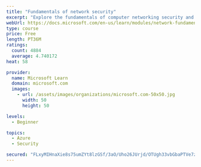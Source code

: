 ```yaml
---
title: "Fundamentals of network security"
excerpt: "Explore the fundamentals of computer networking security and monitoring."
webUrl: https://docs.microsoft.com/en-us/learn/modules/network-fundamentals-2/
type: course
price: Free
length: PT36M
ratings:
  count: 4884
  average: 4.740172
heat: 58

provider:
  name: Microsoft Learn
  domain: microsoft.com
  images:
    - url: /assets/images/organizations/microsoft.com-50x50.jpg
      width: 50
      height: 50

levels:
  - Beginner

topics:
  - Azure
  - Security

secured: "FLxyMIHnaXie8s75umZYt8lzGSf/3aO/Uho26JUrjd/OTUgh33vbGbaPTVe7zILsgZUwEKK5rebbJ62Dxu0hv1Gq18DNFKycvPuXDnOXB/ZKE1uJZpLdDveQb21C7x7PfvUyTDbpW4S9CAE6lLdyhdWj53jRAqgjdGaEM92ogessg2eOyhhRxPvRE7zd43wX384O8pfUoJKJX0P5+SarjEIqlkV1P+51xq9qZUusWQNWmLCEau8V8qh/VQoFD7tpN32OAD59d8ALi+3r7es109Fwy9N735HTa45N7Xz4Y++LLe2S6pS6mewIcrQHdR6jRwpLbweSumvOAlpWTMP2gOpD0PURvId1sYmaduRIeAKKOIzD7cFWv45pSfZNSBld7O2iImzXsEzjjMXh3oDw3bYvboOmpYdfplUl8tV2QC8=;6fF3xhw11Eeb56Z88fRu0w=="
---
```


